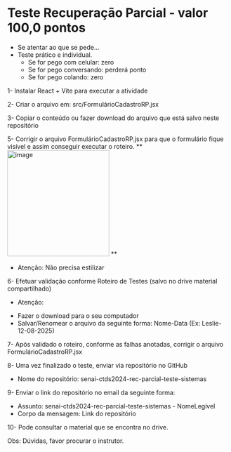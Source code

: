 # Teste Recuperação Parcial - valor 100,0 pontos

* Se atentar ao que se pede...
* Teste prático e individual.
  - Se for pego com celular: zero
  - Se for pego conversando: perderá ponto
  - Se for pego colando: zero
    
1- Instalar React + Vite para executar a atividade

2- Criar o arquivo em: src/FormulárioCadastroRP.jsx

3- Copiar o conteúdo ou fazer download do arquivo que está salvo neste repositório

5- Corrigir o arquivo FormulárioCadastroRP.jsx para que o formulário fique visível e assim conseguir executar o roteiro.
**
<img width="232" height="242" alt="image" src="https://github.com/user-attachments/assets/0dad66c8-c0ac-4620-ab32-00799a44838b" />
**
  - Atenção: Não precisa estilizar

6- Efetuar validação conforme Roteiro de Testes (salvo no drive material compartilhado)
  * Atenção:
  - Fazer o download para o seu computador
  - Salvar/Renomear o arquivo da seguinte forma: Nome-Data (Ex: Leslie-12-08-2025)

7- Após validado o roteiro, conforme as falhas anotadas, corrigir o arquivo FormulárioCadastroRP.jsx

8- Uma vez finalizado o teste, enviar via repositório no GitHub
  - Nome do repositório: senai-ctds2024-rec-parcial-teste-sistemas

9- Enviar o link do repositório no email da seguinte forma:
  - Assunto: senai-ctds2024-rec-parcial-teste-sistemas - NomeLegível
  - Corpo da mensagem: Link do repositório

10- Pode consultar o material que se encontra no drive.
    
Obs: Dúvidas, favor procurar o instrutor.
